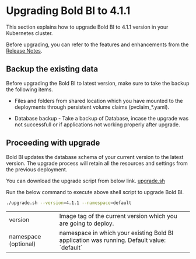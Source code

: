 # Upgrading Bold BI to 4.1.1

This section explains how to upgrade Bold BI to 4.1.1 version in your Kubernetes cluster.

Before upgrading, you can refer to the features and enhancements from the [Release Notes](https://www.boldbi.com/release-history/enterprise/).


## Backup the existing data
Before upgrading the Bold BI to latest version, make sure to take the backup the following items.

* Files and folders from shared location which you have mounted to the deployments through persistent volume claims (pvclaim_*.yaml).

* Database backup - Take a backup of Database, incase the upgrade was not successfull or if applications not working properly after upgrade.


## Proceeding with upgrade
Bold BI updates the database schema of your current version to the latest version. The upgrade process will retain all the resources and settings from the previous deployment.

You can download the upgrade script from below link.
[upgrade.sh](https://raw.githubusercontent.com/boldbi/boldbi-kubernetes/v4.1.1/deploy/upgrade.sh)

Run the below command to execute above shell script to upgrade Bold BI.

```sh
./upgrade.sh --version=4.1.1 --namespace=default
```

<table>
    <tr>
      <td>
       version
      </td>
      <td>
      Image tag of the current version which you are going to deploy.
      </td>
    </tr>
    <tr>
      <td>
       namespace (optional)
      </td>
      <td>
       namespace in which your existing Bold BI application was running. 
       Default value: `default`
      </td>
    </tr>
</table>
